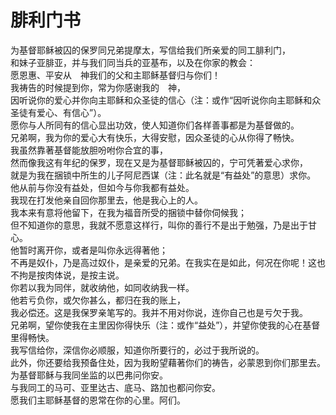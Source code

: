 #    腓利门书

  为基督耶稣被囚的保罗同兄弟提摩太，写信给我们所亲爱的同工腓利门，  
  和妹子亚腓亚，并与我们同当兵的亚基布，以及在你家的教会：  
  愿恩惠、平安从　神我们的父和主耶稣基督归与你们！  
  我祷告的时候提到你，常为你感谢我的　神，  
  因听说你的爱心并你向主耶稣和众圣徒的信心（注：或作“因听说你向主耶稣和众圣徒有爱心、有信心”）。  
  愿你与人所同有的信心显出功效，使人知道你们各样善事都是为基督做的。  
  兄弟啊，我为你的爱心大有快乐，大得安慰，因众圣徒的心从你得了畅快。  
  我虽然靠著基督能放胆吩咐你合宜的事，  
  然而像我这有年纪的保罗，现在又是为基督耶稣被囚的，宁可凭著爱心求你，  
  就是为我在捆锁中所生的儿子阿尼西谋（注：此名就是“有益处”的意思）求你。  
  他从前与你没有益处，但如今与你我都有益处。  
  我现在打发他亲自回你那里去，他是我心上的人。  
  我本来有意将他留下，在我为福音所受的捆锁中替你伺候我；  
  但不知道你的意思，我就不愿意这样行，叫你的善行不是出于勉强，乃是出于甘心。  
  他暂时离开你，或者是叫你永远得著他；  
  不再是奴仆，乃是高过奴仆，是亲爱的兄弟。在我实在是如此，何况在你呢！这也不拘是按肉体说，是按主说。  
  你若以我为同伴，就收纳他，如同收纳我一样。  
  他若亏负你，或欠你甚么，都归在我的账上，  
  我必偿还。这是我保罗亲笔写的。我并不用对你说，连你自己也是亏欠于我。  
  兄弟啊，望你使我在主里因你得快乐（注：或作“益处”），并望你使我的心在基督里得畅快。  
  我写信给你，深信你必顺服，知道你所要行的，必过于我所说的。  
  此外，你还要给我预备住处，因为我盼望藉著你们的祷告，必蒙恩到你们那里去。  
  为基督耶稣与我同坐监的以巴弗问你安。  
  与我同工的马可、亚里达古、底马、路加也都问你安。  
  愿我们主耶稣基督的恩常在你的心里。阿们。
